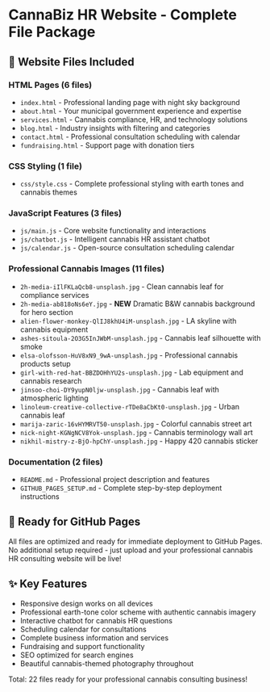 # CannaBiz HR Website - Complete File Package

## 📁 Website Files Included

### HTML Pages (6 files)
- `index.html` - Professional landing page with night sky background
- `about.html` - Your municipal government experience and expertise  
- `services.html` - Cannabis compliance, HR, and technology solutions
- `blog.html` - Industry insights with filtering and categories
- `contact.html` - Professional consultation scheduling with calendar
- `fundraising.html` - Support page with donation tiers

### CSS Styling (1 file)  
- `css/style.css` - Complete professional styling with earth tones and cannabis themes

### JavaScript Features (3 files)
- `js/main.js` - Core website functionality and interactions
- `js/chatbot.js` - Intelligent cannabis HR assistant chatbot
- `js/calendar.js` - Open-source consultation scheduling calendar

### Professional Cannabis Images (11 files)
- `2h-media-iIlFKLaQcb8-unsplash.jpg` - Clean cannabis leaf for compliance services
- `2h-media-ab818oNs6eY.jpg` - **NEW** Dramatic B&W cannabis background for hero section
- `alien-flower-monkey-QlIJ8khU4iM-unsplash.jpg` - LA skyline with cannabis equipment
- `ashes-sitoula-2O3G5InJWbM-unsplash.jpg` - Cannabis leaf silhouette with smoke
- `elsa-olofsson-HuV8xN9_9wA-unsplash.jpg` - Professional cannabis products setup
- `girl-with-red-hat-BBZDOHhYU2s-unsplash.jpg` - Lab equipment and cannabis research
- `jinsoo-choi-DY9yupN0ljw-unsplash.jpg` - Cannabis leaf with atmospheric lighting
- `linoleum-creative-collective-rTDe8aCbKt0-unsplash.jpg` - Urban cannabis leaf
- `marija-zaric-16vHYMRVT50-unsplash.jpg` - Colorful cannabis street art
- `nick-night-KGNgNCV8Yok-unsplash.jpg` - Cannabis terminology wall art
- `nikhil-mistry-z-BjO-hpChY-unsplash.jpg` - Happy 420 cannabis sticker

### Documentation (2 files)
- `README.md` - Professional project description and features
- `GITHUB_PAGES_SETUP.md` - Complete step-by-step deployment instructions

## 🚀 Ready for GitHub Pages
All files are optimized and ready for immediate deployment to GitHub Pages. No additional setup required - just upload and your professional cannabis HR consulting website will be live!

## ✨ Key Features
- Responsive design works on all devices
- Professional earth-tone color scheme with authentic cannabis imagery
- Interactive chatbot for cannabis HR questions
- Scheduling calendar for consultations
- Complete business information and services
- Fundraising and support functionality
- SEO optimized for search engines
- Beautiful cannabis-themed photography throughout

Total: 22 files ready for your professional cannabis consulting business!